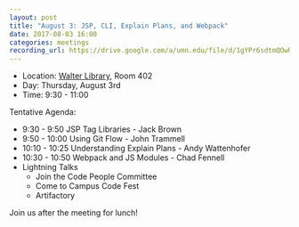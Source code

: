 ```yaml
---
layout: post
title: "August 3: JSP, CLI, Explain Plans, and Webpack"
date: 2017-08-03 16:00
categories: meetings
recording_url: https://drive.google.com/a/umn.edu/file/d/1gYPr6sdtmQOwU5svu5hM8TIBpYIL5vXR/view?usp=sharing
---
```


- Location: [Walter Library](http://campusmaps.umn.edu/tc/map.php?building=042), Room 402
- Day: Thursday, August 3rd
- Time: 9:30 - 11:00

Tentative Agenda:

- 9:30 - 9:50 JSP Tag Libraries - Jack Brown
- 9:50 - 10:00 Using Git Flow - John Trammell
- 10:10 - 10:25 Understanding Explain Plans - Andy Wattenhofer
- 10:30 - 10:50 Webpack and JS Modules - Chad Fennell
- Lightning Talks
  - Join the Code People Committee
  - Come to Campus Code Fest
  - Artifactory

 Join us after the meeting for lunch!
